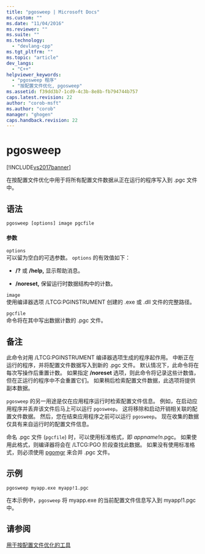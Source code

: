 ```yaml
---
title: "pgosweep | Microsoft Docs"
ms.custom: ""
ms.date: "11/04/2016"
ms.reviewer: ""
ms.suite: ""
ms.technology: 
  - "devlang-cpp"
ms.tgt_pltfrm: ""
ms.topic: "article"
dev_langs: 
  - "C++"
helpviewer_keywords: 
  - "pgosweep 程序"
  - "按配置文件优化, pgosweep"
ms.assetid: f39dd3b7-1cd9-4c3b-8e8b-fb794744b757
caps.latest.revision: 22
author: "corob-msft"
ms.author: "corob"
manager: "ghogen"
caps.handback.revision: 22
---
```

# pgosweep
[!INCLUDE[vs2017banner](../../assembler/inline/includes/vs2017banner.md)]

在按配置文件优化中用于将所有配置文件数据从正在运行的程序写入到 .pgc 文件中。  
  
## 语法  
  
```  
pgosweep [options] image pgcfile  
```  
  
#### 参数  
 `options`  
 可以留为空白的可选参数。  `options` 的有效值如下：  
  
-   **\/?** 或 **\/help,** 显示帮助消息。  
  
-   **\/noreset,** 保留运行时数据结构中的计数。  
  
 `image`  
 使用编译器选项 \/LTCG:PGINSTRUMENT 创建的 .exe 或 .dll 文件的完整路径。  
  
 `pgcfile`  
 命令将在其中写出数据计数的 .pgc 文件。  
  
## 备注  
 此命令对用 \/LTCG:PGINSTRUMENT 编译器选项生成的程序起作用。  中断正在运行的程序，并将配置文件数据写入到新的 .pgc 文件。  默认情况下，此命令将在每次写操作后重置计数。  如果指定 **\/noreset** 选项，则此命令将记录这些计数值，但在正运行的程序中不会重置它们。  如果稍后检索配置文件数据，此选项将提供副本数据。  
  
 `pgosweep` 的另一用途是仅在应用程序运行时检索配置文件信息。  例如，在启动应用程序并丢弃该文件后马上可以运行 `pgosweep`。  这将移除和启动开销相关联的配置文件数据。  然后，您在结束应用程序之前可以运行 `pgosweep`。  现在收集的数据仅具有来自运行时的配置文件信息。  
  
 命名 .pgc 文件 \(`pgcfile`\) 时，可以使用标准格式，即 *appname\!n*.pgc。  如果使用此格式，则编译器将会在 \/LTCG:PGO 阶段查找此数据。  如果没有使用标准格式，则必须使用 [pgomgr](../../build/reference/pgomgr.md) 来合并 .pgc 文件。  
  
## 示例  
  
```  
pgosweep myapp.exe myapp!1.pgc  
```  
  
 在本示例中，`pgosweep` 将 myapp.exe 的当前配置文件信息写入到 myapp\!1.pgc 中。  
  
## 请参阅  
 [用于按配置文件优化的工具](../../build/reference/tools-for-manual-profile-guided-optimization.md)